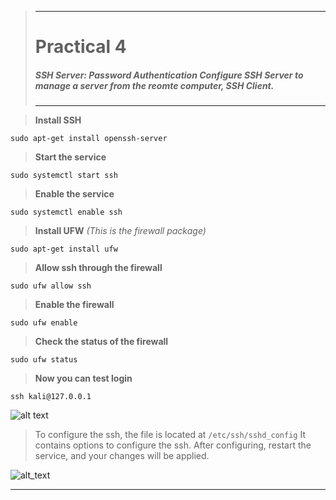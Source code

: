 >---
> # **Practical 4**
> ##### SSH Server: Password Authentication Configure SSH Server to manage a server from the reomte computer, SSH Client.
>---


> **Install SSH**

`sudo apt-get install openssh-server`

> **Start the service**

`sudo systemctl start ssh`

> **Enable the service**

`sudo systemctl enable ssh`

> **Install UFW** _(This is the firewall package)_

`sudo apt-get install ufw`


> **Allow ssh through the firewall**

`sudo ufw allow ssh`

> **Enable the firewall**

`sudo ufw enable`

> **Check the status of the firewall**

`sudo ufw status`

> **Now you can test login**

`ssh kali@127.0.0.1`

![alt text](https://drive.google.com/uc?export=view&id=1cdgtPIayYE8Q-ChcQ3XbE7KtVWylI7s_ "test ssh")

> To configure the ssh, the file is located at `/etc/ssh/sshd_config`
> It contains options to configure the ssh. After configuring, restart the service, and your changes will be applied.

![alt_text](https://drive.google.com/uc?export=view&id=1Sq49V4cf81OkOclq4qdV56XMc62TzNJw "/etc/ssh/sshd file")

___